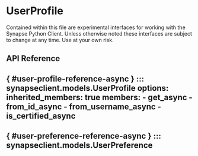 # UserProfile

Contained within this file are experimental interfaces for working with the Synapse Python
Client. Unless otherwise noted these interfaces are subject to change at any time. Use
at your own risk.

## API Reference

[](){ #user-profile-reference-async }
::: synapseclient.models.UserProfile
    options:
      inherited_members: true
      members:
      - get_async
      - from_id_async
      - from_username_async
      - is_certified_async
---
[](){ #user-preference-reference-async }
::: synapseclient.models.UserPreference
---
